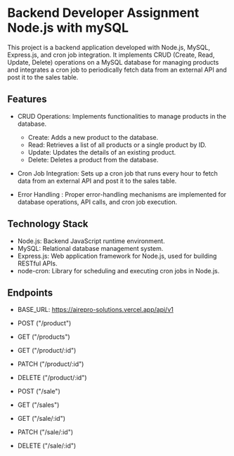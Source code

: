 # Backend Developer Assignment Node.js with mySQL

This project is a backend application developed with Node.js, MySQL, Express.js, and cron job integration. It implements CRUD (Create, Read, Update, Delete) operations on a MySQL database for managing products and integrates a cron job to periodically fetch data from an external API and post it to the sales table.

## Features

- CRUD Operations: Implements functionalities to manage products in the database.

  - Create: Adds a new product to the database.
  - Read: Retrieves a list of all products or a single product by ID.
  - Update: Updates the details of an existing product.
  - Delete: Deletes a product from the database.

- Cron Job Integration: Sets up a cron job that runs every hour to fetch data from an external API and post it to the sales table.

- Error Handling : Proper error-handling mechanisms are implemented for database operations, API calls, and cron job execution.

## Technology Stack

- Node.js: Backend JavaScript runtime environment.
- MySQL: Relational database management system.
- Express.js: Web application framework for Node.js, used for building RESTful APIs.
- node-cron: Library for scheduling and executing cron jobs in Node.js.

## Endpoints

- BASE_URL: https://airepro-solutions.vercel.app/api/v1

- POST ("/product")
- GET ("/products")
- GET ("/product/:id")
- PATCH ("/product/:id")
- DELETE ("/product/:id")

- POST ("/sale")
- GET ("/sales")
- GET ("/sale/:id")
- PATCH ("/sale/:id")
- DELETE ("/sale/:id")
